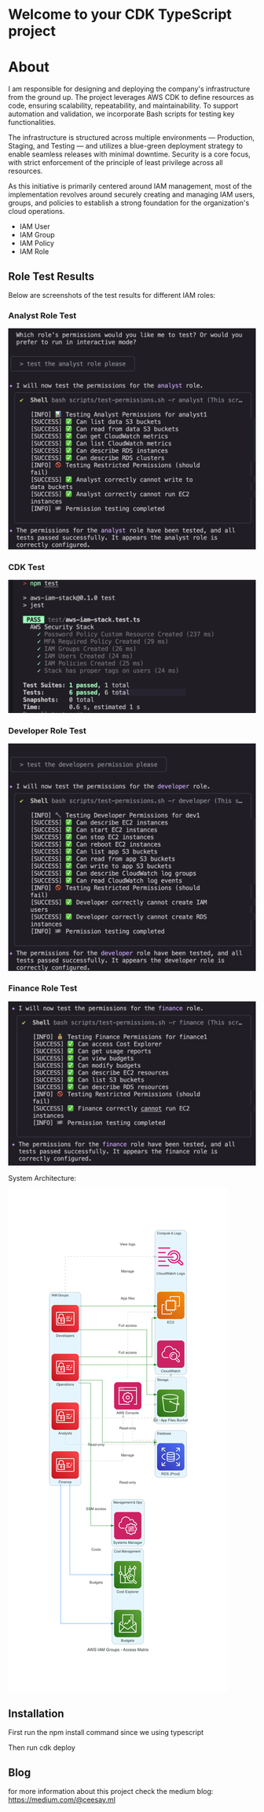 # Welcome to your CDK TypeScript project

# About

I am responsible for designing and deploying the company's infrastructure from the ground up. The project leverages AWS CDK to define resources as code, ensuring scalability, repeatability, and maintainability. To support automation and validation, we incorporate Bash scripts for testing key functionalities.

The infrastructure is structured across multiple environments — Production, Staging, and Testing — and utilizes a blue-green deployment strategy to enable seamless releases with minimal downtime. Security is a core focus, with strict enforcement of the principle of least privilege across all resources.

As this initiative is primarily centered around IAM management, most of the implementation revolves around securely creating and managing IAM users, groups, and policies to establish a strong foundation for the organization's cloud operations.

- IAM User
- IAM Group
- IAM Policy
- IAM Role

## Role Test Results

Below are screenshots of the test results for different IAM roles:

### Analyst Role Test

![Analyst Check](Role_test/analyst_check.png)

### CDK Test

![CDK Test](Role_test/cdk_test.png)

### Developer Role Test

![Developer Check](Role_test/Developer_check.png)

### Finance Role Test

![Finance Check](Role_test/Finance_check.png)

System Architecture:

![IAM Final Architecture](Role_test/iam-final.png)

## Installation

First run the npm install command since we using typescript

Then run cdk deploy

## Blog

for more information about this project check the medium blog:
https://medium.com/@ceesay.ml
